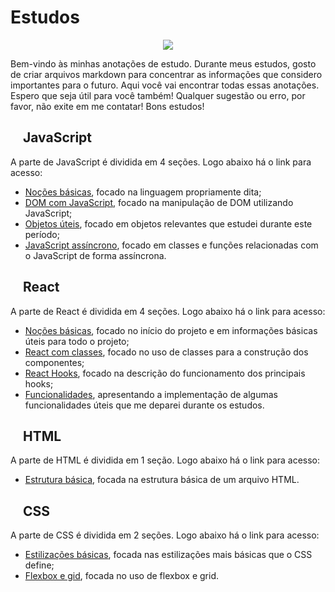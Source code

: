 # Estudos

<p align="center">
    <img src="https://skillicons.dev/icons?i=js,react,html,css" />
</p>

Bem-vindo às minhas anotações de estudo. Durante meus estudos, gosto de criar arquivos markdown para concentrar as informações que considero importantes para o futuro. Aqui você vai encontrar todas essas anotações. Espero que seja útil para você também! Qualquer sugestão ou erro, por favor, não exite em me contatar! Bons estudos! 

## <img src="https://skillicons.dev/icons?i=js" width="15px"/> JavaScript 

A parte de JavaScript é dividida em 4 seções. Logo abaixo há o link para acesso: 

- [Noções básicas](javascript/anotacoes_javascript.md), focado na linguagem propriamente dita;
- [DOM com JavaScript](javascript/anotacoes_javascript_dom.md), focado na manipulação de DOM utilizando JavaScript;
- [Objetos úteis](javascript/anotacoes_javascript_objetos_relevantes.md), focado em objetos relevantes que estudei durante este período;
- [JavaScript assíncrono](javascript/anotacoes_javascript_assincrono.md), focado em classes e funções relacionadas com o JavaScript de forma assíncrona.

## <img src="https://skillicons.dev/icons?i=react" width="15px"/> React 

A parte de React é dividida em 4 seções. Logo abaixo há o link para acesso:

- [Noções básicas](react/anotacoes_react.md), focado no início do projeto e em informações básicas úteis para todo o projeto;
- [React com classes](react/anotacoes_react_classe.md), focado no uso de classes para a construção dos componentes;
- [React Hooks](react/anotacoes_react_hooks.md), focado na descrição do funcionamento dos principais hooks;
- [Funcionalidades](react/anotacoes_react_funcionalidades.md), apresentando a implementação de algumas funcionalidades úteis que me deparei durante os estudos.

## <img src="https://skillicons.dev/icons?i=html" width="15px"/> HTML 

A parte de HTML é dividida em 1 seção. Logo abaixo há o link para acesso:

- [Estrutura básica](html/anotacoes_html.md), focada na estrutura básica de um arquivo HTML.

## <img src="https://skillicons.dev/icons?i=css" width="15px"/> CSS 

A parte de CSS é dividida em 2 seções. Logo abaixo há o link para acesso:

- [Estilizações básicas](css/anotacoes_css.md), focada nas estilizações mais básicas que o CSS define;
- [Flexbox e gid](css/anotacoes_grid_flex.md), focada no uso de flexbox e grid.
